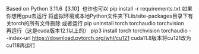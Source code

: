 Based on Python 3.11.6【3.10】也许也可以
pip install -r requirements.txt
如果你想用gpu去运行
将虚拟环境或本地Python文件夹下Lib/site-packages目录下有关torch的所有文件删除
或者运行
pip uninstall torch torchaudio torchvision               
再运行（这是cuda版本12.1以上的）
pip3 install torch torchvision torchaudio --index-url https://download.pytorch.org/whl/cu121
cuda11.8版本将cu121改为cu118再运行
